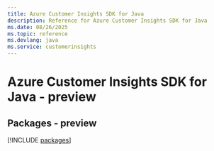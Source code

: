 ```yaml
---
title: Azure Customer Insights SDK for Java
description: Reference for Azure Customer Insights SDK for Java
ms.date: 08/26/2025
ms.topic: reference
ms.devlang: java
ms.service: customerinsights
---
```

# Azure Customer Insights SDK for Java - preview
## Packages - preview
[!INCLUDE [packages](customer-insights-index.md)]